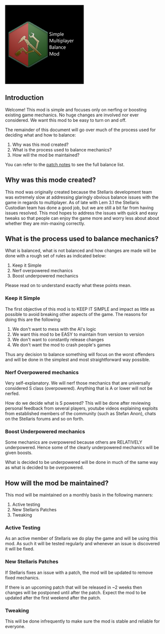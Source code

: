 <img src="thumbnail.png" width="256" />

## Introduction
Welcome! This mod is simple and focuses only on nerfing or boosting existing game mechanics. No huge changes are involved nor ever considered. We want this mod to be easy to turn on and off.

The remainder of this document will go over much of the process used for deciding what and how to balance:

1. Why was this mod created?
2. What is the process used to balance mechanics?
3. How will the mod be maintained?

You can refer to the [patch notes](patch_notes.md) to see the full balance list.


## Why was this mode created?
This mod was originally created because the Stellaris development team was extremely slow at addressing glaringly obvious balance issues with the game in regards to multiplayer. As of late with Lem 3.1 the Stellaris Custodian team has done a good job, but we are still a bit far from having issues resolved. This mod hopes to address the issues with quick and easy tweaks so that people can enjoy the game more and worry less about about whether they are min-maxing correctly.

## What is the process used to balance mechanics?

What is balanced, what is not balanced and how changes are made will be done with a rough set of rules as indicated below:

1. Keep it Simple
2. Nerf overpowered mechanics
3. Boost underpowered mechanics

Please read on to understand exactly what these points mean.

### Keep it Simple
The first objective of this mod is to KEEP IT SIMPLE and impact as little as possible to avoid breaking other aspects of the game. The reasons for doing this are the following:

1. We don't want to mess with the AI's logic
2. We want this mod to be EASY to maintain from version to version
3. We don't want to constantly release changes
4. We don't want the mod to crash people's games

Thus any decision to balance something will focus on the worst offenders and will be done in the simplest and most straightforward way possible.

### Nerf Overpowered mechanics
Very self-explanatory. We will nerf those mechanics that are universally considered S class (overpowered). Anything that is A or lower will not be nerfed. 

How do we decide what is S powered? This will be done after reviewing personal feedback from several players, youtube videos explaining exploits from established members of the community (such as Stefan Anon), chats on the Stellaris forums and so on forth.

### Boost Underpowered mechanics
Some mechanics are overpowered because others are RELATIVELY underpowered. Hence some of the clearly underpowered mechanics will be given boosts.

What is decided to be underpowered will be done in much of the same way as what is decided to be overpowered.

## How will the mod be maintained?

This mod will be maintained on a monthly basis in the following manners:

1. Active testing
2. New Stellaris Patches
3. Tweaking

### Active Testing

As an active member of Stellaris we do play the game and will be using this mod. As such it will be tested regularly and whenever an issue is discovered it will be fixed.

### New Stellaris Patches

If Stellaris fixes an issue with a patch, the mod will be updated to remove fixed mechanics.

If there is an upcoming patch that will be released in ~2 weeks then changes will be postponed until after the patch. Expect the mod to be updated after the first weekend after the patch.

### Tweaking

This will be done infrequently to make sure the mod is stable and reliable for everyone.